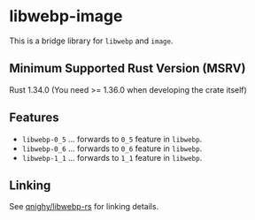 # libwebp-image

This is a bridge library for `libwebp` and `image`.

## Minimum Supported Rust Version (MSRV)

Rust 1.34.0 (You need >= 1.36.0 when developing the crate itself)

## Features

- `libwebp-0_5` ... forwards to `0_5` feature in `libwebp`.
- `libwebp-0_6` ... forwards to `0_6` feature in `libwebp`.
- `libwebp-1_1` ... forwards to `1_1` feature in `libwebp`.

## Linking

See [qnighy/libwebp-rs](https://github.com/qnighy/libwebp-rs) for linking details.
